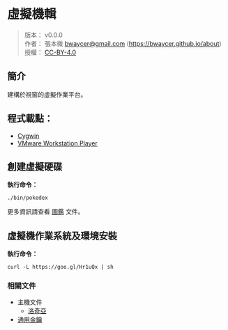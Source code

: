 虛擬機輯
=======


> 版本： v0.0.0<br />
> 作者： 張本微 <bwaycer@gmail.com> (https://bwaycer.github.io/about)<br />
> 授權： [CC-BY-4.0](https://creativecommons.org/licenses/by/4.0/deed.zh_TW)



## 簡介


建構於視窗的虛擬作業平台。



## 程式載點：


* [Cygwin](https://www.cygwin.com/)
* [VMware Workstation Player](https://www.vmware.com/products/player/playerpro-evaluation.html)



## 創建虛擬硬碟


**執行命令：**

```
./bin/pokedex
```

更多資訊請查看 [圖鑑](/Rotom/pokedex/README.md) 文件。



## 虛擬機作業系統及環境安裝


**執行命令：**

```
curl -L https://goo.gl/Hr1uQx | sh
```



### 相關文件


* 主機文件
  * [洛奇亞](/Ditto/Lugia.md)
* [通用金鑰](/Rotom/vmpass.md)

